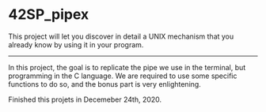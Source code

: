 # 42SP_pipex

This project will let you discover in detail a UNIX mechanism that you already know by using it in your program.


----

In this project, the goal is to replicate the pipe we use in the terminal, but programming in the C language.
We are required to use some specific functions to do so, and the bonus part is very enlightening.

Finished this projets in Decemeber 24th, 2020.
